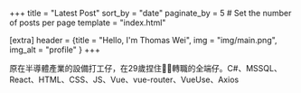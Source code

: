 +++
title = "Latest Post"
sort_by = "date"
paginate_by = 5 # Set the number of posts per page
template = "index.html"

[extra]
header = {title = "Hello, I'm Thomas Wei", img = "img/main.png", img_alt = "profile" }
+++

原在半導體產業的設備打工仔，在29歲捏住🥚🥚轉職的全端仔。C#、MSSQL、React、HTML、CSS、JS、Vue、vue-router、VueUse、Axios
